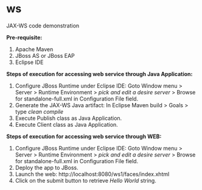 # ws
JAX-WS code demonstration

<b>Pre-requisite:</b>
<ol>
<li>Apache Maven</li>
<li>JBoss AS or JBoss EAP</li>
<li>Eclipse IDE</li>
</ol>

<b>Steps of execution for accessing web service through Java Application:</b>
<ol>
<li>Configure JBoss Runtime under Eclipse IDE: Goto Window menu > Server > Runtime Environment > <i>pick and edit a desire server</i> > Browse for standalone-full.xml in Configuration File field.</li>
<li>Generate the JAX-WS Java artifact: In Eclipse Maven build > Goals > type <i>clean compile</i></li>
<li>Execute Publish class as Java Application.</li>
<li>Execute Client class as Java Application.</li>
</ol>

<b>Steps of execution for accessing web service through WEB:</b>
<ol>
<li>Configure JBoss Runtime under Eclipse IDE: Goto Window menu > Server > Runtime Environment > <i>pick and edit a desire server</i> > Browse for standalone-full.xml in Configuration File field.</li>
<li>Deploy the app to JBoss.</li>
<li>Launch the web: http://localhost:8080/ws1/faces/index.xhtml</li>
<li>Click on the submit button to retrieve <i>Hello World</i> string.</li>
</ol>

